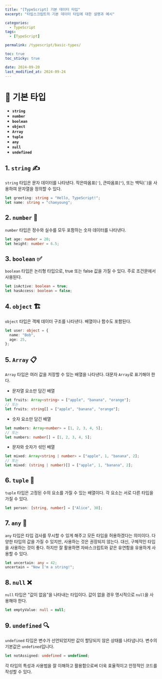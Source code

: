 ```yaml
---
title: "[TypeScript] 기본 데이터 타입"
excerpt: "타입스크립트의 기본 데이터 타입에 대한 설명과 예시"

categories:
  - TypeScript
tags:
  - [TypeScript]

permalink: /typescript/basic-types/

toc: true
toc_sticky: true

date: 2024-09-20
last_modified_at: 2024-09-24
---
```


# 🧩 기본 타입

- **`string`**
- **`number`**
- **`boolean`**
- **`object`**
- **`Array`**
- **`tuple`**
- **`any`**
- **`null`**
- **`undefined`**

## 1. `string` ✍️

`string` 타입은 문자 데이터를 나타낸다. 작은따옴표(`'`), 큰따옴표(`"`), 또는 백틱(`` ` ``)을 사용하여 문자열을 정의할 수 있다.

```typescript
let greeting: string = "Hello, TypeScript!";
let name: string = "chaeyoung";
```

## 2. `number` 🔢

`number` 타입은 정수와 실수를 모두 포함하는 숫자 데이터를 나타낸다.

```typescript
let age: number = 20;
let height: number = 6.5;
```

## 3. `boolean` ✅

`boolean` 타입은 논리형 타입으로, true 또는 false 값을 가질 수 있다. 주로 조건문에서 사용된다.

```typescript
let isActive: boolean = true;
let hasAccess: boolean = false;
```

## 4. `object` 🏗️

`object` 타입은 객체 데이터 구조를 나타낸다. 배열이나 함수도 포함된다.

```typescript
let user: object = {
  name: "Bob",
  age: 25,
};
```

## 5. `Array` 📋

`Array` 타입은 여러 값을 저장할 수 있는 배열을 나타낸다. 대문자 `Array`로 표기해야 한다.

- 문자열 요소만 담긴 배열

```typescript
let fruits: Array<string> = ["apple", "banana", "orange"];
// 또는
let fruits: string[] = ["apple", "banana", "orange"];
```

- 숫자 요소만 담긴 배열

```typescript
let numbers: Array<number> = [1, 2, 3, 4, 5];
// 또는
let numbers: number[] = [1, 2, 3, 4, 5];
```

- 문자와 숫자가 섞인 배열

```typescript
let mixed: Array<string | number> = ["apple", 1, "banana", 2];
// 또는
let mixed: (string | number)[] = ["apple", 1, "banana", 2];
```

## 6. `tuple` 📏

`tuple` 타입은 고정된 수의 요소를 가질 수 있는 배열이다. 각 요소는 서로 다른 타입을 가질 수 있다.

```typescript
let person: [string, number] = ["Alice", 30];
```

## 7. `any` 🔄

`any` 타입은 타입 검사를 무시할 수 있게 해주고 모든 타입을 허용하겠다는 의미이다. 다양한 타입의 값을 가질 수 있지만, 사용하는 것은 권장되지 않는다. 대신, 구체적인 타입을 사용하는 것이 좋다. 하지만 잘 활용하면 자바스크립트와 같은 유연함을 유용하게 사용할 수 있다.

```typescript
let uncertain: any = 42;
uncertain = "Now I'm a string!";
```

## 8. `null` ❌

`null` 타입은 "값이 없음"을 나타내는 타입이다. 값이 없을 경우 명시적으로 `null`을 사용해야 한다.

```typescript
let emptyValue: null = null;
```

## 9. `undefined` 🔍

`undefined` 타입은 변수가 선언되었지만 값이 할당되지 않은 상태를 나타냅니다. 변수의 기본값은 `undefined`입니다.

```typescript
let notAssigned: undefined = undefined;
```

각 타입의 특성과 사용법을 잘 이해하고 활용함으로써 더욱 효율적이고 안정적인 코드를 작성할 수 있다.
